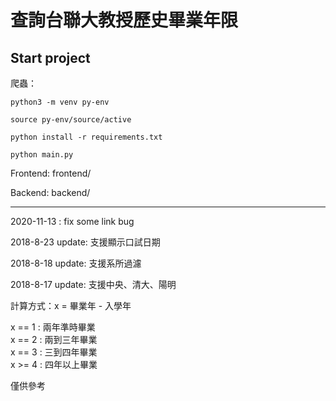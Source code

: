 # 查詢台聯大教授歷史畢業年限

## Start project

爬蟲：

```python=
python3 -m venv py-env

source py-env/source/active

python install -r requirements.txt

python main.py
```

Frontend: frontend/

Backend: backend/

---

2020-11-13 : fix some link bug

2018-8-23 update: 支援顯示口試日期

2018-8-18 update: 支援系所過濾

2018-8-17 update: 支援中央、清大、陽明

計算方式：x = 畢業年 - 入學年

x == 1 : 兩年準時畢業 </br>
x == 2 : 兩到三年畢業 </br>
x == 3 : 三到四年畢業 </br>
x >= 4 : 四年以上畢業 </br>

僅供參考
